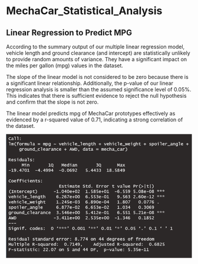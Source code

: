 # MechaCar_Statistical_Analysis

## Linear Regression to Predict MPG

According to the summary output of our multiple linear regression model, vehicle length and ground clearance (and intercept) are statistically unlikely to provide random amounts of variance. They have a significant impact on the miles per gallon (mpg) values in the dataset.

The slope of the linear model is not considered to be zero because there is a significant linear relationship. Additionally, the p-value of our linear regression analysis is smaller than the assumed significance level of 0.05%. This indicates that there is sufficient evidence to reject the null hypothesis and confirm that the slope is not zero.

The linear model predicts mpg of MechaCar prototypes effectively as evidenced by a r-squared value of 0.71, indicating a strong correlation of the dataset.

![linearregression](linearregression.png)